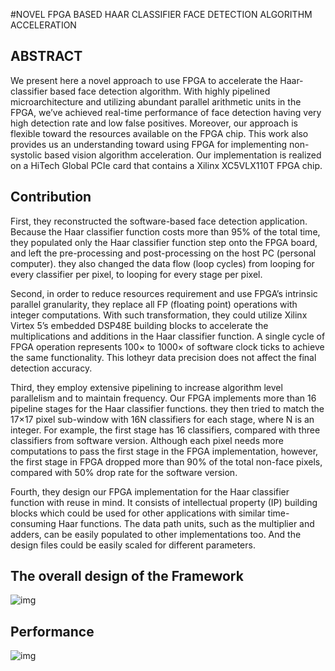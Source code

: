 #NOVEL FPGA BASED HAAR CLASSIFIER FACE DETECTION ALGORITHM ACCELERATION

## **ABSTRACT** 

We present here a novel approach to use FPGA to accelerate the Haar-classifier based face detection algorithm. With highly pipelined microarchitecture and utilizing abundant parallel arithmetic units in the FPGA, we’ve achieved real-time performance of face detection having very high detection rate and low false positives. Moreover, our approach is flexible toward the resources available on the FPGA chip. This work also provides us an understanding toward using FPGA for implementing non-systolic based vision algorithm acceleration. Our implementation is realized on a HiTech Global PCIe card that contains a Xilinx XC5VLX110T FPGA chip. 

## Contribution

First, they reconstructed the software-based face detection application. Because the Haar classifier function costs more than 95% of the total time, they populated only the Haar classifier function step onto the FPGA board, and left the pre-processing and post-processing on the host PC (personal computer). they also changed the data flow (loop cycles) from looping for every classifier per pixel, to looping for every stage per pixel. 

Second, in order to reduce resources requirement and use FPGA’s intrinsic parallel granularity, they replace all FP (floating point) operations with integer computations. With such transformation, they could utilize Xilinx Virtex 5’s embedded DSP48E building blocks to accelerate the multiplications and additions in the Haar classifier function. A single cycle of FPGA operation represents 100× to 1000× of software clock ticks to achieve the same functionality. This lotheyr data precision does not affect the final detection accuracy. 

Third, they employ extensive pipelining to increase algorithm level parallelism and to maintain frequency. Our FPGA implements more than 16 pipeline stages for the Haar classifier functions. they then tried to match the 17×17 pixel sub-window with 16N classifiers for each stage, where N is an integer. For example, the first stage has 16 classifiers, compared with three classifiers from software version. Although each pixel needs more computations to pass the first stage in the FPGA implementation, however, the first stage in FPGA dropped more than 90% of the total non-face pixels, compared with 50% drop rate for the software version. 

Fourth, they design our FPGA implementation for the Haar classifier function with reuse in mind. It consists of intellectual property (IP) building blocks which could be used for other applications with similar time-consuming Haar functions. The data path units, such as the multiplier and adders, can be easily populated to other implementations too. And the design files could be easily scaled for different parameters. 

## The overall design of the Framework

![img](https://gitee.com/feiyipengfei/pic-md1/raw/master/20210905231740)

## Performance

![img](https://gitee.com/feiyipengfei/pic-md1/raw/master/20210905231747)

